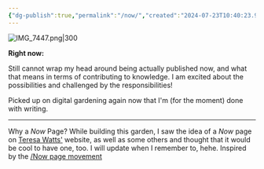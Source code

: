 ```yaml
---
{"dg-publish":true,"permalink":"/now/","created":"2024-07-23T10:40:23.995+08:00","updated":"2025-04-22T15:31:45.000+08:00"}
---
```


![IMG_7447.png|300](/img/user/Extras/IMG_7447.png)

**Right now:**

Still cannot wrap my head around being actually published now, and what that means in terms of contributing to knowledge. I am excited about the possibilities and challenged by the responsibilities!

Picked up on digital gardening again now that I'm (for the moment) done with writing.

---
Why a *Now* Page? While building this garden, I saw the idea of a *Now* page on [Teresa Watts'](https://teresawatts.com/) website, as well as some others and thought that it would be cool to have one, too. I will update when I remember to, hehe. Inspired by the [/Now page movement](https://nownownow.com/about)
